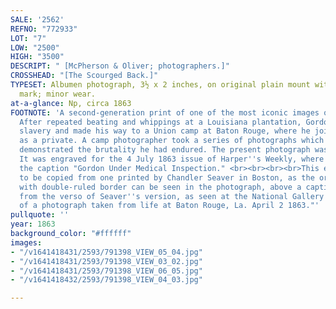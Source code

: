 ```yaml
---
SALE: '2562'
REFNO: "772933"
LOT: "7"
LOW: "2500"
HIGH: "3500"
DESCRIPT: " [McPherson & Oliver; photographers.]"
CROSSHEAD: "[The Scourged Back.]"
TYPESET: Albumen photograph, 3½ x 2 inches, on original plain mount without any publisher's
  mark; minor wear.
at-a-glance: Np, circa 1863
FOOTNOTE: 'A second-generation print of one of the most iconic images of slavery.
  After repeated beating and whippings at a Louisiana plantation, Gordon escaped from
  slavery and made his way to a Union camp at Baton Rouge, where he joined the army
  as a private. A camp photographer took a series of photographs which graphically
  demonstrated the brutality he had endured. The present photograph was the best known.
  It was engraved for the 4 July 1863 issue of Harper''s Weekly, where it ran over
  the caption "Gordon Under Medical Inspection." <br><br><br><br>This example seems
  to be copied from one printed by Chandler Seaver in Boston, as the original mount
  with double-ruled border can be seen in the photograph, above a caption repeated
  from the verso of Seaver''s version, as seen at the National Gallery of Art: "Copy
  of a photograph taken from life at Baton Rouge, La. April 2 1863."'
pullquote: ''
year: 1863
background_color: "#ffffff"
images:
- "/v1641418431/2593/791398_VIEW_05_04.jpg"
- "/v1641418431/2593/791398_VIEW_03_02.jpg"
- "/v1641418431/2593/791398_VIEW_06_05.jpg"
- "/v1641418432/2593/791398_VIEW_04_03.jpg"

---
```

